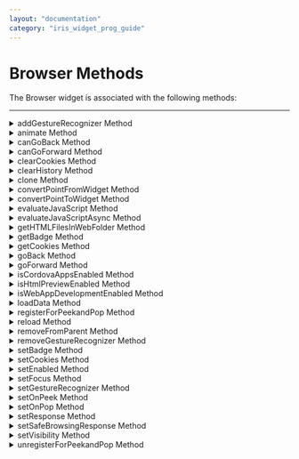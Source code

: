 ```yaml
---
layout: "documentation"
category: "iris_widget_prog_guide"
---
```

                                


Browser Methods
===============

The Browser widget is associated with the following methods:

* * *


<details close markdown="block"><summary>addGestureRecognizer Method</summary>

* * *

This API allows you to set a gesture recognizer for a specified gesture for a specified widget.

### Syntax
{% highlight VoltMx %}
addGestureRecognizer(gestureType, gestureConfigParams, onGestureClosure)
{% endhighlight %}

### Parameters

_gestureType_

\[Number\] - Mandatory

Indicates the type of gesture to be detected on the widget.

See Remarks for possible values.

_gestureConfigParams_

\[object\] - Mandatory

The parameter specifies a table that has the required configuration parameters to setup a gesture recognizer.

The configuration parameters vary based on the type of the gesture.

See Remarks for possible values.

_onGestureClosure_

\[function\] - Mandatory

Specifies the function that needs to be executed when a gesture is recognized.

This function will be raised asynchronously

See Remarks for the syntax of this function.

### Return Values

String - Reference to the gesture is returned.

### Remarks

The values for the _gestureType_parameter are:

\[Number\] - Mandatory

Indicates the type of gesture to be detected on the widget. The following are possible values:

*   1 – constants.GESTURE\_TYPE\_TAP
*   2 - constants.GESTURE\_TYPE\_SWIPE
*   3 – constants.GESTURE\_TYPE\_LONGPRESS
*   4 – constants.GESTURE\_TYPE\_PAN
*   5 – constants.GESTURE\_TYPE\_ROTATION
*   6 - constants.GESTURE\_TYPE\_PINCH
*   7 - constants.GESTURE\_TYPE\_RIGHTTAP

The values for the _gestureConfigParams_parameter are:

\[object\] - Mandatory

The parameter specifies a table that has the required configuration parameters to setup a gesture recognizer. The configuration parameters vary based on the type of the gesture.

This parameter supports the following key-value pairs:

Gesture Type:TAP

*   fingers \[Number\] - specifies the maximum number of fingers that must be respected for a gesture. Possible values are: 1. Default value is 1.
*   taps \[Number\] - specifies the maximum number of taps that must be respected for a gesture. Possible values are: 1 or 2. Default value is 1.

### For example:  

{fingers:1,taps:1}

Gesture Type:SWIPE

*   fingers \[Number\] - specifies the maximum number of fingers that must be respected for a gesture. Possible values are: 1. Default value is 1.

### For example:

{fingers: 1}

Gesture Type:LONGPRESS

*   pressDuration \[Number\] - specifies the minimum time interval (in seconds) after which the gesture is recognized as a LONGPRESS. For example, if pressDuration is 2 seconds, any continued press is recognized as LONGPRESS only if it lasts for at least 2 seconds. Default value is 1. This is not applicable to Windows.

### For example:

{pressDuration=1}.

Gesture Type: PAN

*   fingers \[number\] specifies the minimum number of fingers needed to recognize this gesture. Default value is 1.
*   continuousEvents \[Boolean\] indicates if callback should be called continuously for every change beginning from the time the gesture is recognized to the time it ends.

Gesture Type: ROTATION

*   Rotation gesture involves only two fingers.
*   continuousEvents \[Boolean\] indicates if callback must be called continuously for every change beginning from the time the gesture is recognized to the time it ends.

Gesture Type:PINCH

*   Pinch gesture invloves two fingures.
*   continuousEvents \[Boolean\] indicates if callback should be called continuously every change beginning from the time the gesture is recognized to the time it ends.

The syntax for the _onGestureClosure_callback function are:

\[function\] - Mandatory

Specifies the function that needs to be executed when a gesture is recognized.

### This function will be raised asynchronously and has the following Syntax:

onGestureClosure(widgetRef, gestureInfo, context)

*   widgetRef - specifies the handle to the widget on which the gesture was recognized.
*   gestureInfo - Table with information about the gesture. The contents of this table vary based on the gesture type.
*   context - Table with SegmentedUI row details.

### gestureInfo table has the following key-value pairs:

*   gestureType \[number\] – indicates the gesture type; 1 for TAP, 2 for SWIPE, and 3 for LONGPRESS,4 for PAN, 5 for ROTATION, 6 for PINCH and 7 for RIGHTTAP
*   gesturesetUpParams \[object\] – specifies the set up parameters passed while adding the gesture recognizer
*   gesturePosition \[number\] – indicates the position where the gesture was recognized. Possible values are: 1 for TOPLEFT, 2 for TOPCENTER, 3 for TOPRIGHT, 4 for MIDDLELEFT, 5 for MIDDLECENTER, 6 for MIDDLERIGHT, 7 for BOTTOMLEFT, 8 for BOTTOMCENTER, 9 for BOTTOMRIGHT, 10 for CENTER
*   swipeDirection \[number\] –indicates the direction of swipe. This parameter is applicable only if the gesture type is SWIPE. Possible values are: 1 for LEFT, 2 for RIGHT, 3 for TOP, 4 for BOTTOM. Direction is w.r.t the view and not device orientation.
*   gestureX \[number\] – specifies the X coordinate of the point (in pixels) where the gesture has occurred. The coordinate is relative to the widget coordinate system.
*   gestureY \[number\] – specifies the Y coordinate of the point (in pixels) where the gesture has occurred. The coordinate is relative to the widget coordinate system.
*   widgetWidth \[number\] – specifies the width of the widget (in pixels)
*   widgetHeight \[number\] – specifies the height of the widget (in pixels)
*   gestureState\[number\] – indicates the gesture state as below
*   1 – gesture state begin
*   2 - gesture state changed
*   3 – gesture state ended.
*   \* gestureState is applicable only for continuous gestures like PAN, ROTATION and PINCH.
*   rotation \[number\] rotation of the gesture in degrees since its last change.( Applicable only when gesture type is ROTATION
*   velocityX and velocityY : horizontal and vertical component of velocity expressed in points per second. (Applicable only for PAN gesture type)
*   velocity \[number\]: velocity of pinch in scale per second (Applicable for Pinch gesture)
*   scale \[number\]:scale factor relative to the points of the two touches in screen coordinates
*   touchType\[number\]:(windows only)
*   0 - constants.TOUCHTYPE\_FINGER
*   1 - constants.TOUCHTYPE\_PEN
*   2 - constants.TOUCHTYPE\_MOUSE
*   translationX and translationY \[number\] : cumulative distance as number. (Applicable only for PAN gesture type)

### context table has the following key-value pairs:

*   rowIndex \[number\] : row index of the segui where gesture was recognised. (Applicable to gestures added to segUI rows)
*   sectionIndex \[number\] : section index of the segui where gesture was recognised. (Applicable to gestures added to segUI rows)

It is not recommend to define gestures for widgets that have a default behavior associated with it.

If you click (tap) a button (any clickable widget), the default behavior is to trigger an onClick event. If you define a Tap gesture on such widgets, the gesture closure is executed in addition to the onClick event.

If you swipe a larger form, the default behavior is to scroll up and down depending on the direction in which you swipe. If you define a SWIPE gesture on such forms, the gesture closure gets executed in addition to scrolling the form.

If you swipe a Segmented UI with huge number of rows, the default behavior is to scroll the Segmented UI. If you define a SWIPE gesture on such segments, the gesture closure gets executed in addition to scrolling the form.

### Gestures can be added only for the following widgets:

*   Flex Container
    
*   Flex Scroll Container.
    

In the android platform, the top and bottom gestures work only when the scrolling is disabled for Form and parent scrolling containers. By default, the scrolling is enabled for the Form and scrolling containers.

*   RIGHTTAP applicable only to Windows 10
*   ROTATION is not supported on android.

### Example

{% highlight VoltMx %}
//Sample code to add Gestures to the frmGestures FlexForm.
//Code to add DOUBLE TAP gesture to the frmGestures, FlexForm.
var doubletp = {
 fingers: 1,
 taps: 2
};
frmGestures.addGestureRecognizer(1, doubletp, onGestureFunction);
//Code to add SINGLE TAP gesture to the frmGestures FlexForm.
var singleTp = {
 fingers: 1,
 taps: 1
};
frmGestures.addGestureRecognizer(1, singleTp, onGestureFunction);
//Code to add SWIPE gesture to the frmGestures FlexForm.
var swipeForm = {
 fingers: 1,
 swipedistance: 50,
 swipevelocity: 75
};
frmGestures.addGestureRecognizer(2, swipeForm, onGestureFunction);
//Code to add LONGPRESS gesture to the frmGestures FlexForm.
var longPressForm = {
 pressDuration: 2
};
frmGestures.addGestureRecognizer(3, longPressForm, onGestureFunction);

function onGestureFunction(commonWidget, gestureInfo) {
 voltmx.print("The Gesture type is:" + gestureInfo.gestureType);

}
{% endhighlight %}

### Platform Availability

*   iOS, Windows

* * *

</details>
<details close markdown="block"><summary>animate Method</summary>

* * *

Applies an animation to the widget.

### Syntax
{% highlight VoltMx %}
animate (animationObj, animateConfig, animationCallbacks)
{% endhighlight %}

### Parameters

_animationObj_

An `animation` object created using [voltmx.ui.createAnimation]({{ site.baseurl }}/docs/documentation/Iris/iris_api_dev_guide/content/voltmx.ui_functions.html#createAn?TocPath=References|voltmx.ui_Namespace|Functions|_____5) function.

_animationConfig_

As defined in widget level animation section.

_animationCallbacks_

A JavaScript dictionary that contains key-value pairs. The following keys are supported.

| Key | Description |
| --- | --- |
| animationEnd | A JavaScript function that is invoked with the animation ends. For more information, see the **Remarks** section below. |
| animationStart | A JavaScript function that is invoked with the animation starts. For more information, see the **Remarks** section below. |

### Return Values

Returns a platform-specific handle to the animation. This handle currently not used, but is returned for possible future requirements use.

### Remarks

The callback for the `animationStart` key in the JavaScript object passed in this method's _animationCallbacks_ parameter has the following signature.

animationStart(source, animationHandle, elapsedTime);

where `source` is the widget being animated, `animationHandle` is the handle returned by the `applyAnimation` method, and `elapsedTime` is the amount of time the animation has been running in seconds, when this event is fired..

This event occurs at the start of the animation. If there is 'animation-delay' configured then this event will fire only after the delay period. This event gets called asynchronously.

The callback for the `animationEnd` key in the JavaScript object passed in this method's _animationCallbacks_ parameter has the following signature.

animationEnd(source, animationHandle, elapsedTime);

where source is the widget being animated, animationHandle is the handle returned by the applyAnimation method, and elapsedTime is the amount of time the animation has been running in seconds, when this event is fired.

This event occurs at the end of the animation. This event gets called asynchronously.

The `animate` method throws an Invalid Animation Definition Exception if animation definition, does not follow the dictionary structure expected. This method is ignored if it is called on a widget whose immediate parent is not FlexContainer or a FlexScrollContainer.

If the widget is not part of the currently visible view hierarchy, calling this method does nothing. Because this method is asynchronous and immediately returns, it does not wait for the animation to start or complete.

### Example

{% highlight VoltMx %}
//Sample code of animation
function AnimateBoth() {
    var getFuncName = frm1.listbox18.selectedKey;
    if (getFuncName == "BothLT") {
        frm1.textbox26.animate(myAnimDefinition(),
            animConfiguration(), {});
    } else if (getFuncName == "BothTBL") {
        frm1.textbox26.animate(myAnimDefinitionsc1(),
            animConfiguration(), {});
    }
}
{% endhighlight %}

### Platform Availability

*   iOS, Android, Windows, and SPA

* * *

</details>
<details close markdown="block"><summary>canGoBack Method</summary>

* * *

This method specifies whether the browser can navigate back into history.

### Syntax
{% highlight VoltMx %}
canGoBack()
{% endhighlight %}

### Return Values

status

True - if the browser cache is not empty.

False - if the browser cache is empty.

### Remarks

If the browser cache is empty then this method returns _false_ and the [goBack](#goBack) method has no effect.

### Example

{% highlight VoltMx %}
//Sample code to invoke canGoBack method for a Browser widget.
var canGoBck = frmBrowser.myBrowser.canGoBack();
alert("canGoBack?::" + canGoBck);
{% endhighlight %}

### Platform Availability

Available on all platforms except SPA.

* * *

</details>
<details close markdown="block"><summary>canGoForward Method</summary>

* * *

This method specifies whether the browser can navigate forward into history.

### Syntax
{% highlight VoltMx %}
canGoForward()
{% endhighlight %}


### Return Values

status

True - if the browser cache is not empty.

False - if the browser cache is empty.

### Remarks

If the browser cache is empty then this method returns _false_ and [goForward](#goForwar) method has no effect.

### Example

{% highlight VoltMx %}
//Sample code to invoke canGoForward method for a Browser widget.
var canGoFwd = frmBrowser.myBrowser.canGoForward();
alert("canGoForward?::" + canGoFwd);
{% endhighlight %}

### Platform Availability

Available on all platforms except SPA.

* * *

</details>
<details close markdown="block"><summary>clearCookies Method</summary>

* * *

In the iOS platform, when the Browser widget uses WKWebView engine to load data, a separate cookie storage area (called WKHTTPCookieStore) is created. This storage area is not connected to the parent app.  
To sync the cookies in the WKHTTPCookieStore with the parent app, you must use the [getCookies](#getCookies), [setCookies](#setCookies) and _clearCookies_ methods of the Browser widget.

The _clearCookies_ method is an asynchronous method that helps you to delete the cookies from the cookie storage area of the parent app.

### Syntax
{% highlight VoltMx %}
clearCookies(deleteCookieCallback,cookiesToDelete)
{% endhighlight %}

### Input Parameters

`cookiesToDelete`: This parameter is used to input the name of the cookies that is to be deleted from the cookie storage of the parent app. This means that you must provide the key, Name to identify the cookies to be deleted from the storage.

`deleteCookieCallback`: This parameter registers the function that is invoked when the cookie is deleted from the cookie storage of the parent app. This callback is invoked for each cookie that is deleted. This function has the following two arguments.

*   `wdg`: This argument has the handle of with the Browser widget instance that invokes the _clearCookies_ method.
*   `cookieObject`: This argument has the cookie object that is deleted using the _clearCookies_ method.

Here is an example of the cookie object.  

{% highlight VoltMx %}
{
        "Name": "appName",
        "Value": "App01",
        "Domain": "app.example.com"
}
{% endhighlight %}

### Example

{% highlight VoltMx %}
//Sample code to invoke the clearCookies method for a Browser widget.

var listOfCookies = [{
 "Name": "appName"
}, {
 "Name": "ap"
}];
frmBrowser.myBrowser.clearCookies(clearCookiesCallback, listOfCookies);
function clearCookiesCallback(wdg, cookieObject) {
 voltmx.print(wdg, cookieObject);
}
{% endhighlight %}

### Platform Availability

*   iOS 11 and onwards

* * *

</details>
<details close markdown="block"><summary>clearHistory Method</summary>

* * *

This method clears the page history of the specified Browser.

### Syntax

clearHistory()

### Example

{% highlight VoltMx %}
//Sample code to invoke clearHistory method for a Browser widget.
frmBrowser.myBrowser.clearHistory ();

{% endhighlight %}

### Platform Availability

Available on all platforms except SPA and iPhone

* * *

</details>
<details close markdown="block"><summary>clone Method</summary>

* * *

When this method is used on a container widget, then all the widgets inside the container are cloned. This method takes an optional parameter. If the widgetid is not passed then the cloned copy will have the same ID as original widget.

If the widget ID is passed as a parameter then it will be prefixed to the existing ID and will assign it to cloned copy of the container. For all other widgets of the container and its child widgets.

For example, if the widget ID is "fc1" and the widget ID passed to clone API is "ref1", then the cloned widget ID will be "ref1fc1". For a child widget placed in a container with widget ID as "wid1", the cloned copy will have the widget ID as "ref1wid1".

Exceptions are not displayed if widget ID parameter is not unique. Instead when the cloned copy is added to the same form as of original container then it may lead to unexpected behaviors. So it is your responsibility to provide unique widget ID.

### Syntax
{% highlight VoltMx %}
clone()
{% endhighlight %}

### Parameters

widgetId \[String\]

Optional. Reference of the name of the widget.

### Return Values

Cloned copy of the widget.

### Exceptions

None

### Remarks

*   This method is not supported on SegmentedUI2 widget.
*   Gestures for the FlexContainer are not cloned. You have to reapply the gestures on the cloned object.
*   In Android platform, cloned Map widget will not work if prefix is not passed as parameter to the API.

*   To apply focusSkin for dynamically created widgets or cloned widgets, assign focusSkin dynamically after adding the widget to the form hierarchy. This is applicable for SPA and Desktop web platforms.
  {% highlight VoltMx %}
  formid.widgetid.focusSkin = "skinname";
  {% endhighlight %}
*   To apply hoverSkin for dynamically created widgets or cloned widgets, assign hoverSkin dynamically after adding the widget to the form hierarchy. This is applicable for the Desktop web platform.
    {% highlight VoltMx %}
    formid.widgetid.hoverSkin = "skinname";
    {% endhighlight %}

### Example

{% highlight VoltMx %}
//This is a generic method that is applicable for various widgets.
//Here, we have shown how to use the clone Method for a FlexContainer widget.
//You need to make a corresponding call of the clone method for other applicable widgets.  
var flex2 = frmFlex.flexContainer1.clone();
//Here, flexContainer1 is a FlexContainer widget that is already present in frmFlex FlexForm.
frmFlex.add(flex2);
//For instance, the corresponding clone method call on the Label widget is as follows:
var myLabel=frmFlex.lbl1.clone();  

{% endhighlight %}

### Platform Availability

*   iOS, Android, Windows, and SPA

* * *

</details>
<details close markdown="block"><summary>convertPointFromWidget Method</summary>

* * *

This method allows you to convert the coordinate system from a widget to a point (receiver's coordinate system).

### Syntax
{% highlight VoltMx %}
convertPointFromWidget(point, fromWidget)
{% endhighlight %}

### Parameters

_point_

\[JSObject\]- Mandatory

You can specify an object with keys as x and y. You can specify the values in all (dp, px and %) units of measurement.

_fromWidget_

\[widgetref\]- Mandatory

This parameter is the handle to the widget instance. Based on this parameter, the coordinate system is converted from the widget to a point (receiver's coordinate system).

### Example

{% highlight VoltMx %}
Form1.widget1.convertPointFromWidget({
    x: "10dp",
    y: "20dp"
}, widget2);
{% endhighlight %}

Platform Availability

*   iOS, Android, Windows, and SPA

* * *

</details>
<details close markdown="block"><summary>convertPointToWidget Method</summary>

* * *

Using the convertPointToWidget method, you can modify the co-ordinate system. You can convert the receiver's co-ordinate system from a **point** to a **Widget**.

### Syntax
{% highlight VoltMx %}
convertPointToWidget(point, toWidget)
{% endhighlight %}

### Parameters

_point_

\[JSObject\]- Mandatory. You can specify an object with keys as x and y. You can specify the values in all (dp, px and %) units of measurement.

_toWidget_

\[widgetref\] - Mandatory. This parameter is the handle to the widget instance. Based on this parameter, the coordinate system is converted from a point to a widget.

### Example

{% highlight VoltMx %}
Form1.widget2.convertPointToWidget({
    x: "20dp",
    y: "30dp"
}, widget1);
{% endhighlight %}

### Platform Availability

*   iOS, Android, Windows, and SPA

* * *

</details>
<details close markdown="block"><summary>evaluateJavaScript Method</summary>

* * *

This method accepts a JavaScript snippet in the form of a string.

### Syntax
{% highlight VoltMx %}
evaluateJavaScript(snippet)
{% endhighlight %}

### Parameters

snippet

The contents of the JavaScript code.

### Return Values

Returns the output or generates VoltMXError.

### Following are platform-specific return values in various scenarios:

  
| Scenario | Android | iOS | Windows | SPA |
| --- | --- | --- | --- | --- |
| If there is any error in evaluating the JavaScript | Null | Null | VoltMXError | VoltMXError |
| If return is used (outside any defined function) | Null | Null | VoltMXError | VoltMXError |
| If return type is string | Works fine | Works fine | Works fine | Null |
| If return type is non-string | Works fine | Works fine | Null | Null |

### Remarks

This method evaluates the snippet and returns the result as a string.

This method returns null in case the result of the evaluation string is empty. When multiple functions are called in the JavaScript snippet, the returns of this method are based on the native platform behavior.

### Following are the platform limitations:

SPA

*   The return is always null.
*   When there is an error in the JavaScript evaluation, the exception type VoltMXError displays.
    
    *   VoltMXError code = 106
    
    *   error message = Unknown Error
*   Cross-domain execution is not possible and displays an exception as VoltMXError.
    
    *   VoltMXError = 104
    
    *   error message = not supported error
*   Cross-site scripting is not possible.

Windows

*   If the evaluation returns a non-string type, this method returns null.
*   The evaluateJavaScript method is invoked on the webView instance only after the widget is loaded with the given URL or the HTML string. You can use the events onSuccess or onFailure on the webView to check if the URL is loaded.
*   If return is used (outside and defined function) in the JavaScript snippet to be evaluated, then evaluateJavaScript throws VoltMXError.
    *   VoltMXError code = 106
    *   error message = Unknown Error
*   On Windows Tablet platform, alerts in the JavaScript snippet and functions will display. For example:
    {% highlight VoltMx %}
    //Example1 throws error and returns null.
    webWidget1.evaluateJavaScript ("return document.title");
    
    //Example2 returns the document.title of the web page loaded.
    webWidget1.evaluateJavaScript ("document.title");
    
    //Example3 If the script loaded in the webWidget1 is a var a = "100"; then calling-
    webWidget1.evaluateJavaScript ("a"); //It returns "100"
    webWidget1.evaluateJavaScript ("return a"); //throws error and returns null.
    {% endhighlight %}

iOS

*   The evaluateJavaScript method must be invoked on the webView instance only after the widget is loaded with the given URL or the HTML string. You can use the events onSuccess or onFailure on the webView to check if the URL is loaded.
*   This method returns null if there are any JavaScript evaluation errors. It throws exceptions in the following cases:
    
    *   If the JavaScript string specified is more than 10MB.
    
    *   If the JavaScript is taking more than 10 seconds to execute.
*   If return is used (outside and defined function) in the JavaScript snippet to be evaluated, then this method it returns null and does not throw any error.
    {% highlight VoltMx %}
    /Example1 returns null.
    webWidget1.evaluateJavaScript("return document.title");
    
    //Example2 returns the document.title of the web page loaded.
    webWidget1.evaluateJavaScript("document.title");
    
    //Example3 If the script loaded in the webWidget1 is a var a = "100"; then calling:
    webWidget1.evaluateJavaScript("a"); //It returns "100"
    webWidget1.evaluateJavaScript("return a"); //returns null.
    {% endhighlight %}

Android

*   The `evaluateJavaScript` API implementation internally relies on native Android WebView's method, `addJavascriptInterface`, on devices with API level less than 19 (that is, Android version earlier than 4.4). As there is security risk using the `addjavascriptInterface` API, by default, the `evaluateJavaScript` method is disabled under following conditions, where the usage of this API is vulnerable.
    
    *   If application is running on devices with API level less than 17 (that is, Android version earlier than 4.2)
    *   When application is compiled with target SDK less than 17 and when running on devices with API level less than 19.
    
    For more information on security risk associated in using the `addJavascriptInterface` method, refer [http://developer.Android.com/reference/Android/webkit/WebView.html#addJavascriptinterface(java.land.Object,java.land.String)](http://developer.android.com/reference/android/webkit/WebView.html#addJavascriptinterface(java.land.Object,java.land.String))
    
    InOrder to explicitly enable the `evaluateJavaScript` method in all cases, set the `enableJsInterface` writable JS property on the Browser Widget to _true_.
    
    > **_Note:_** It is Volt MX Iris application developer's responsibility to judiciously use the evaluateJavaScript API along with enableJsInterface flag.
    

*   The evaluateJavaScript API implementation internally relies on native Android WebView's method, addJavascriptInterface on devices with API level less than 19 (that is, Android version earlier than 4.4). As there is security risk using the addjavascriptInterface API, by default, evaluateJavaScript method is disabled under following conditions, where the usage this API is vulnerable.
    
    *   If application is running on devices with API level less than 17 (that is , Android version earlier than 4.2)
    *   When application is compiled with target SDK less than 17 and when running on devices with API level less than 19.
    
    For more information on security risk associated in using the addJavascriptInterface method, refer [http://developer.Android.com/reference/Android/webkit/WebView.html#addJavascriptinterface(java.land.Object,java.land.String)](http://developer.android.com/reference/android/webkit/WebView.html#addJavascriptinterface(java.land.Object,java.land.String))
    
    InOrder to explicitly enable the evaluateJavaScript method in all cases, set the enableJsInterface writable JS property on the Browser Widget to true.
    
    It is Volt MX Iris application developer's responsibility to judiciously use the evaluateJavaScript API along with enableJsInterface flag.
    

*   There is a security risk for using this method in versions earlier than 4.2 devices for all targets, and 4.2 and 4.3 devices with target less than 17. This method is disabled in those versions. For more information, refer to [http://developer.Android.com/reference/Android/webkit/WebView.html#addJavascriptinterface(java.land.Object,java.land.String)](http://developer.android.com/reference/android/webkit/WebView.html#addJavascriptinterface(java.land.Object,java.land.String)).  
    To enable this method,  set the "enableJsInterface" property for the browser widget.   
    If you are creating the widget through IDE, you should set this property in preShow of the Form.
    {% highlight VoltMx %}
    //Example1
    webWidget1.enableJsInterface = true;
    {% endhighlight %}
    
    If you are creating the widget dynamically, you should set this property immediately after the constructor.
    
    {% highlight VoltMx %}
    //Example2
    var webWidget1 = new voltmx.ui.Browser();
    webWidget1.enableJsInterface = true;
    {% endhighlight %}
*   Due to technical limitations in the devices with OS versions earlier than 4.4 , this method waits for 3,500 milliseconds for the result and returns null if the execution exceeds that time.
*   This method must be invoked on the webView instance only after it is loaded with the given URL or the HTML string. Use the events onSuccess or onFailure on the webView to check if the URL is loaded.
*   This method returns null if there are any JavaScript evaluation errors and run-time exceptions. To handle run-time exceptions you must keep the script in try catch block and return the error string from catch so that this method returns the error string. For example:
    {% highlight VoltMx %}
    var result = webWidget1.evaluateJavaScript("function() {try {//Write your JS code here} catch (err) {return 'ERROR';}}");
    if (result == "ERROR") {
     voltmx.print("Unknown Error");
    } else {
     voltmx.print("Result:" + result);
    }
    {% endhighlight %}

*   If  return is used (outside and defined function) in the JavaScript snippet to be evaluated, then this method returns null and does not throw any error.
    {% highlight VoltMx %}
    //Example1 returns null.
    webWidget1.evaluateJavaScript("return document.title");
    
    //Example2 returns the document.title of the web page loaded.
    webWidget1.evaluateJavaScript("document.title");
    
    //Example3 If the script loaded in the webWidget1 is a var a = "100"; then calling-
    webWidget1.evaluateJavaScript("a"); //It returns "100"
    webWidget1.evaluateJavaScript("return a"); //returns null.
    {% endhighlight %}
    {% highlight VoltMx %}
    //Example1 returns null.
    webWidget1.evaluateJavaScript("return document.title");
    
    //Example2 returns the document.title of the web page loaded.
    webWidget1.evaluateJavaScript("document.title");
    
    //Example3 If the script loaded in the webWidget1 is a var a = "100"; then calling-
    webWidget1.evaluateJavaScript("a"); //It returns "100"
    webWidget1.evaluateJavaScript("return a"); //returns null.
    {% endhighlight %}

### Example

{% highlight VoltMx %}
//Example1 
var result = webWidget1.evaluateJavaScript("JSON.stringify(eval(2+3))");
voltmx.print("Result:" + result);

//Example2 
var functionString = "function f(){var a = 5;	a += 10;}";
var result = webWidget1.evaluateJavaScript(functionString);

voltmx.print("Result: " + result);

//Example3
var functionString = "function f(){var a = 5;	a += 10;}";
try {
    var result = webWidget1.evaluateJavaScript(functionString);
    voltmx.print(" Result: " + result + " ; ");
} catch (e) {
    voltmx.print("Error code: " + e.errorCode + "Message: " + e.message);
}

//output of example 3 Error code:106 Message: Unknown Error<<

{% endhighlight %}

### Platform Availability

Available on iOS, Android, Windows, SPA platforms.

* * *

</details>
<details close markdown="block"><summary>evaluateJavaScriptAsync Method</summary>

* * *

This method accepts a JavaScript snippet and a callback function as inputs.

### Syntax
{% highlight VoltMx %}
evaluateJavaScriptAsync(snippet,callback)
{% endhighlight %}

### Parameters

snippet

The contents of the JavaScript code.

### callback

function (result, voltmxError ){

};

### The contents of the voltmxError are:

> *   errorCode
> *   name
> *   message

### Return Values

Returns the output or generates VoltMXError.

### Remarks

This method evaluates the snippet and invokes the callback with the result.

On Android platform, this method accepts a JavaScript snippet in the form of string, and a callback function as inputs and evaluates the snippet and calls the callback with the result and error as null.

### Following are the platform limitations:

Windows

*   When there is any error in the evaluating the JavaScript, then the exception type, VoltMXError is displayed.
    
    *   VoltMXError code = 106
    
    *   error message = Unknown Error
*   If the evaluation returns a non-string type, this method returns null.
*   On Windows Tablet platform, alerts in the JavaScript snippet and functions are not displayed. For example:
    {% highlight VoltMx %}
    //Example1 throws error and returns null and populate the error object with the appropriate
    
    //Error (106, "Unknown Error").
    webWidget1.evaluateJavaScriptAsync("return document.title");
    
    //Example2 returns the document.title of the web page loaded.
    webWidget1.evaluateJavaScriptAsync("document.title");
    
    //Example3 If the script loaded in the webWidget1 is a var a = "100"; then calling-
    webWidget1.evaluateJavaScriptAsync("a"); //It returns "100"
    webWidget1.evaluateJavaScriptAsync("return a"); //throws error and returns null.
    {% endhighlight %}
*   This method must be invoked on the webView instance only after the widget is loaded with the given URL or the HTML string. You can use the events onSuccess or onFailure on the webView to check if the URL is loaded.

iOS

*   This method returns null if there are any JavaScript evaluation errors. This method throws exceptions in the following cases:
    
    *   If the JavaScript string specified is more than 10MB.
    
    *   If the JavaScript is taking more than 10 seconds to execute.
*   Invoking alert ( ) from evaluateJavaScriptAsync method will hang the application. This is a technical limitation in iOS.
*   If return is used (outside and defined function) in the JavaScript snippet to be evaluated, this method returns null and does not throw any error.

Android

*   There is a security risk for using this method in versions earlier than 4.2 devices for all targets, and 4.2 and 4.3 devices with target less than 17. This method is disabled in those versions. For more information, refer to [http://developer.Android.com/reference/Android/webkit/WebView.html#addJavascriptinterface(java.land.Object,java.land.String)](http://developer.android.com/reference/android/webkit/WebView.html#addJavascriptinterface(java.land.Object,java.land.String)).  
    To enable this method, set the "enableJsInterface" property for the browser widget.   
    If you are creating the widget through IDE, you should set this property in preShow of the Form.
*   Due to technical limitations in devices with OS earlier than 4.4, this method waits for 3,500 milliseconds for the result and returns null if the execution exceeds that time.
*   This method returns null if there are any JavaScript evaluation errors and run-time exceptions. To handle run-time exceptions, you must keep the script in a try catch block and return the error string from catch so that this method returns the error string.

### Example

{% highlight VoltMx %}
//Example1
webWidget1.evaluateJavaScriptAsync("eval(2+3)",
    function(result, error) {
        voltmx.print("Result:" + result);
    });
{% endhighlight %}

### Platform Availability

Available on iOS, Android, and Windows platforms

* * *

</details>
<details close markdown="block"><summary>getHTMLFilesInWebFolder Method</summary> 

* * *

Retrieves a list of the HTML files of the specified type.

### Syntax

getHTMLFilesInWebFolder(RESTYPE)

### Parameters

_RESTYPE_

The resource type of the files to be returned.

### Return Values

Returns a list of files that match the resource type specified in the _RESTYPE_ parameter.

* * *

</details>
<details close markdown="block"><summary>getBadge Method</summary>

* * *

This API enables you to read the badge value (if any) attached to the specified widget. If the specified widget does not have a badge attached to it, it returns an empty string.

### Syntax
{% highlight VoltMx %}
getBadge()
{% endhighlight %}

### Optional Parameter

uniqueIdentifier

Unique identifier of a widget which is a handle to the widget.

### Return Values

Returns a string containing the badge value applied to the specified widget. If the specified widget has no badge value attached to it, it returns an empty string.

### Remarks

When a badge is removed, the widgets are re-formatted to accommodate the cleared badge values.

On the iOS platform, this method is applicable on Label, Button, Image, TextBox, and TextArea widgets only.

### Example

{% highlight VoltMx %}
//This is a generic method that is applicable for various widgets.
//Here, we have shown how to use the getBadge Method for button widget.
//You need to make a corresponding call of the getBadge method for other applicable widgets.
function getBadge() {
    //To get a badge value on a Button with ID btn1 placed on a form frm1, use the following snippet:
    var badgeVal = frm1.btn1.getBadge();
    alert("badge value is::" + badgeVal);

    //For instance, the corresponding getBadge method call on the Label widget is as follows:
    frm1.lbl1.getBadge();
}
{% endhighlight %}

### Platform Availability

*   iOS

* * *

</details>
<details close markdown="block"><summary>getCookies Method</summary>

* * *

In the iOS platform, when the Browser widget uses WKWebView engine to load data, a separate cookie storage area (called WKHTTPCookieStore) is created. This storage area is not connected to the parent app.  
To sync the cookies in the WKHTTPCookieStore with the parent app, you must use the getCookies, [setCookies](#setCookies) and [clearCookies](#clearCookies) methods of the Browser widget.

The _getCookies_ method is an asynchronous method that helps you to retrieve the cookies from the WKHTTPCookieStore to the parent app. The cookies will be available as an argument in the callback.

### Syntax
{% highlight VoltMx %}
getCookies(callback)
{% endhighlight %}

### Input Parameters

`callback`: This parameter registers the function that is invoked when the cookie is being retrieved from the WKHTTPCookieStore. This function has the following two arguments.

*   `wdg`: This argument has the handle of with the Browser widget instance that invokes the _getCookies_ method.
*   `cookiesData`: This argument has the list of all the cookies that is present in the WKHTTPCookieStore. Each cookie will be in the form of a dictionary with the values: Version, Name, Value, ExpiresDate, Domain and Path.  
    Here is an example of a cookie.  
    {% highlight VoltMx %}
    {
     "Version": 1,
     "Name": "user_id2",
     "Value": "ZD0265",
     "ExpiresDate": '(null)'//in milliseconds
     "Domain": "kite.zerodha.com",
     "Path": "/"
    }
    {% endhighlight %}

### Example

{% highlight VoltMx %}
//Sample code to invoke the getCookies method for a Browser widget.
frmBrowser.myBrowser.getCookies(getCookiesInfo);

function getCookiesInfo(wdg, cookiesdata)
{
    voltmx.print(cookiesdata);
}
{% endhighlight %}

### Platform Availability

*   iOS 11 onwards.

* * *

</details>
<details close markdown="block"><summary>goBack Method</summary>

* * *

This method provides you with the ability to navigate one step back in the browser history.

### Syntax
{% highlight VoltMx %}
goBack()
{% endhighlight %}

### Remarks

If the history stack is empty then this method has no effect.

This method can be used only when [canGoBack](#canGoBac) returns _true_.

**Limitations for SPA**

*   If a user navigates from one form (for example, form A) to another form (for example, form B) that contains a Browser widget, and uses the `goBack` API on the Browser widget, the user will be navigated to the previous form (form A). This behavior is observed only when the Browser widget has no navigation history yet.
    
*   If two Browser widgets are present on a form, and the `goBack` API is used on a Browser widget (for example, Browser B), the user will be navigated to the previous web page in the other Browser widget (for example, Browser A). This behavior is observed only when the other Browser widget (Browser B) has no navigation history yet.
    

### Example

{% highlight VoltMx %}
//Sample code to invoke goBack method for a Browser widget.
frmBrowser.myBrowser.goBack();

{% endhighlight %}

### Platform Availability

*   iOS
*   Android
*   Windows
*   SPA
*   Desktop Web

* * *

</details>
<details close markdown="block"><summary>goForward Method</summary>

* * *

This method provides you with the ability to navigate one step forward in the browser history.

### Syntax
{% highlight VoltMx %}
goForward()
{% endhighlight %}

### Remarks

If there are no visited links in the history stack, then this method has no effect.

This method can be used only when [canGoForward](#canGoFor) returns _true_.

**Limitations for SPA**

*   If a user navigates in a circle from form A to form B and then back to form A, when the `goForward` API is used on the Browser widget in form A, the user will be navigated to Form B. This behavior is observed only when the Browser widget has no navigation history yet.
    
*   If two Browser widgets are present on a form, and the `goForward` API is used on a Browser widget (for example, Browser B), the user will be navigated to the next web page in the other Browser widget (for example, Browser A). This behavior is observed only when the other Browser widget (Browser B) has no navigation history yet.
    

### Example

{% highlight VoltMx %}
//Sample code to invoke goForward method for a Browser widget.
frmBrowser.myBrowser.goForward();

{% endhighlight %}

### Platform Availability

*   iOS
*   Android
*   Windows
*   SPA
*   Desktop Web

* * *

</details>
<details close markdown="block"><summary>isCordovaAppsEnabled Method</summary> 

* * *

Retrieves a Boolean value that indicates whether Apache Cordova apps are enabled.

### Syntax
{% highlight VoltMx %}
isCordovaAppsEnabled()
{% endhighlight %}

### Parameters

None.

### Return Values

Returns `true` if Cordova apps are enabled, or `false` if not.  

**Example**

{% highlight VoltMx %}
//Sample code to invoke isCordovaAppsEnabled method for a Browser widget.
var status= frmBrowser.myBrowser.isCordovaAppsEnabled();
alert("Is Cordova Apps Enabled in the Browser widget?::" + status);
{% endhighlight %}

* * *

</details>
<details close markdown="block"><summary>isHtmlPreviewEnabled Method</summary> 

* * *

Retrieves a Boolean value that indicates whether your app can open an HTML preview.

### Syntax
{% highlight VoltMx %}
isHtmlPreviewEnabled()
{% endhighlight %}

### Parameters

None.

### Return Values

Returns `true` if the app can open an HTML preview and HTML code with a single click, or `false` if not.

### Remarks

If this method returns `true`, the app can open both an HTML preview and the corresponding HTML code with a single click. If it returns `false`, a single click only opens the HTML code.  

**Example**

{% highlight VoltMx %}
//Sample code to invoke isHtmlPreviewEnabled method for a Browser widget.
var status= frmBrowser.myBrowser.isHtmlPreviewEnabled();
alert("Is HTML Preview Enabled in the Browser widget?::" + status);
{% endhighlight %}

* * *

</details>
<details close markdown="block"><summary>isWebAppDevelopmentEnabled Method</summary> 

* * *

Retrieves a Boolean value indicating whether web app development is enabled in the app.

### Syntax
{% highlight VoltMx %}
isWebAppDevelopmentEnabled()
{% endhighlight %}

### Parameters

None.

### Return Values

Returns `true` if web app development is enabled, or `false` if not.

### Remarks

Your app can use this value to enable or disable features depending on whether or not web app development is enabled.

### Example

{% highlight VoltMx %}
//Sample code to invoke isWebAppDevelopmentEnabled method for a Browser widget.
var status= frmBrowser.myBrowser.isWebAppDevelopmentEnabled();
alert("Is Web App Development Enabled in the Browser widget?::" + status);
{% endhighlight %}

* * *

</details>
<details close markdown="block"><summary>loadData Method</summary>

* * *

This method enables you to load the data into the Browser with the provided configuration.

### Syntax
{% highlight VoltMx %}
loadData(data,dataConfig)
{% endhighlight %}

### Parameters

data

The contents of the resource file or image that has to be loaded into the Browser. The contents should be raw bytes returned by the camera or voltmx.io.File API.

> > **_Note:_** On Android platform, only string is accepted. The string should be a base64 encoded image.

dataConfig

A configuration dictionary for the specified data. Following are the options:

> > *   mimeType: Optional. Specifies the mime type of the data. the default mime type is assumed as "text.html". For example, application/pdf, application/vnd.ms-powerpoint
> > *   encoding: Optional. Specifies the encoding to be used. The default encoding is UTF-8. For example, UTF-8 or UTF-16.
> > *   baseURL: Optional. The base URL for the content. The value is string specifying the file path.

On Android, you can use baseURL to access the application local web files (js/css). You can use baseURL to refer files stored in <project> -> web -> localfiles -> <user folder structure>  
As shown in the following example, JavaScript files (.js files) are stored in <project> -> web -> localfiles -> js folder. With respect to the example in src attribute of <script> tag, you must provide the relative path (for example, js/ExampleJS1.js) and the base URL in the baseURL key of dataConfig object as "file:///android\_asset/web/localfiles/".

{% highlight VoltMx %}
var.htmlString = ".html><head><title>Hello World Example</title>"
<script type= "text/javascript\" src=\"js/ExampleJS1.js\"></script>"
<script type="text/javascript \" src=\"js/index.js\"></script>"
<body><h1>Hello World !! </h1></body><.html>";

/*An HTML String should always be written as a continuous line. Reformat the above code
to be in a single line.*/

var dataConfig ={"mimeType":"text.html","baseURL":"file:///android_asset/web/localfiles/"};
frmHome.brwWidget.loadData.htmlString,dataConfig);
{% endhighlight %}

### Exceptions

  
|   ERROR CODE | Description |
| --- | --- |
| 100 | Invalid type of parameters |
| 101 | Invalid number of arguments |

### Remarks

Following are the guidelines and limitations of this method:

1.  This method should be called on the Browser widget from the post show of the form.
2.  In Android platform, data parameter of the loadData method accepts only a string parameter. All other parameter types are ignored. Following are the allowed formats for data parameter:
    *   HTML content string
    *   base64 image string
3.  On iPhone OS version 2.2.1 supports the following documents types:
    *   Excel (.xls)
    *   PDF (.pdf)
    *   PowerPoint (.ppt)
    *   Word (.doc)

> **_Note:_** The document formats Excel, PowerPoint, and Word must be saved using Microsoft Office 97 or later versions.

### Example

{% highlight VoltMx %}
//Sample code to invoke loadData method in a Browser widget.
var pdfFile = voltmx.io.File(path/to/pdf/file);

var data = pdfFile.read();

var config = {
  	"mimeType":"application/pdf", 
       "encoding":"UTF-8"};

browserWidget.loadData(data,config);
{% endhighlight %}

### Platform Availability

Available on all platforms except SPA and Desktop Web

* * *

</details>
<details close markdown="block"><summary>registerForPeekandPop Method</summary>

* * *

This method registers a widget to enable 3D Touch peek and pop gestures.

### Syntax
{% highlight VoltMx %}
registerForPeekandPop(onPeekCallback, onPopCallback)
{% endhighlight %}

### Parameters

onPeekCallback

A callback function that is invoked when the user slightly presses (soft press) the widget.

Callback Syntax

onPeekCallback(widget)

Callback Input Parameters

_widget_

A widget reference that is registered for peek and pop.

Callback Return Values

  A PreviewInfoTable. See the Remarks section for a description of this table.

### Callback Example

{% highlight VoltMx %}
function onPeekCallback(widget) {
    var previewInfoTable = {
        "peekForm": frmSecond,
        "focusRect": [0, 0, 200, 200],
        "contentSize": [320, 480]
    };
    return previewInfoTable;
}
{% endhighlight %}

onPopCallback (Optional)

A callback function that is invoked when the user further presses (hard press) the preview that is displayed for the widget.

Callback Syntax

onPopCallback(widget,peekForm)

Callback Input Parameters

_widget_

A widget reference that is registered for peek and pop.

_peekForm_

A form reference that is displayed as preview/peek.

Callback Return Values

  A form reference.

Callback Remarks

Use this callback to set the content for pop. The form handle returned by this callback is used for pop content. In general, the form that is used for preview is used for pop content also. If the pop callback is not implemented, peek disappears and the app returns to its previous state.

### Callback Example

{% highlight VoltMx %}
function onPopCallback(widget, peekForm) {
    // preview form used for pop also
    return peekForm;
}
{% endhighlight %}

### Remarks

A PreviewInfoTable has the following format.

**Name:** peekForm

**Description:** The form reference that will be displayed as preview. If an invalid form reference is given, the preview will not be shown.

**Type:** form reference

**Name:** focusRect (Optional)

**Description:** An array representing a rectangle in widgets view coordinates. If provided, this rectangle will be focused while its surrounding area will be blurred, indicating a preview is available for the widget. If not provided, entire view area of the widget will be focused. If either the width or height is zero, the widget's view width/height is used. The values are supported in percentage(with regard to widget bounds), dp, or pixels. The values are strings. If a string value is given without any format specifier, it defaults to dp. If an array of numbers is given, it is assumed they are dp values.

**Type:** Array \[x, y, width, height\]

Example: \[“0dp”, “0dp”, “200dp”, “300dp”\], \[“10%”, “10%”, “75%”, “50%”\], \[“10px”, “10px”, “200px”, “480px”\]

**Name:** contentSize (Optional)

**Description:** An array representing the preferred content size of the preview. This allows the user to adjust the preferred width/height dimensions of the preview. If not provided, the preview is shown with default values. If either the width or height is zero, the default preview width/height is used. It is recommended that one of the width/height values be zero for proper adjustment of the other value. For example, if width = 0, the height is adjustable and vice versa. Providing positive values simultaneously for both width and height will result in distorted appearance of preview. The values are supported in dp, pixels, and percentage(with regard to screen bounds). The actual width/height of the preview may vary slightly due to resizing per aspect ratio. The values are strings. If a string value is given without any format specifier, it defaults to dp. If array of numbers is given, it is assumed they are dp values.

**Type:** Array \[width, height\]

Example: \[“0dp”, “100dp”\], \[“100%”, “0%”\], \[“0px”, “240px”\]

### Example of a PreviewInfoTable:

{% highlight VoltMx %}
var previewInfoTable = {
    "peekForm": frmSecond,
    "focusRect": [0, 0, 200, 200],
    "contentSize": [320, 480]
};
{% endhighlight %}

### Return Values

None.

### Platform Availability

*   iOS 9.0 and later

* * *

</details>
<details close markdown="block"><summary>reload Method</summary>

* * *

This method provides you with the ability to reload the current web page.

### Syntax
{% highlight VoltMx %}
reload()
{% endhighlight %}

### Example

{% highlight VoltMx %}
//Sample code to invoke reload method for a Browser widget.
frmBrowser.myBrowser.reload();

{% endhighlight %}

### Platform Availability

*   iOS
*   Android
*   Windows
*   SPA
*   Desktop Web

* * *

</details>
<details close markdown="block"><summary>removeFromParent Method</summary>

* * *

This method allows you to remove a child widget from a parent widget.

### Syntax
{% highlight VoltMx %}
removeFromParent()
{% endhighlight %}

### Read/Write

Yes - (Read and Write)

### Example

{% highlight VoltMx %}
//This is a generic method that is applicable for various widgets.
//Here, we have shown how to use the removeFromParent Method for a Calendar widget.
//You need to make a corresponding call of the removeFromParent method for other applicable widgets.

Form1.calendar.removeFromParent();

{% endhighlight %}

### Platform Availability

*   iOS, Android , Windows, SPA, and Desktop Web

* * *

</details>
<details close markdown="block"><summary>removeGestureRecognizer Method</summary>

* * *

This method allows you to remove the specified gesture recognizer for the specified widget.

### Syntax
{% highlight VoltMx %}
removeGestureRecognizer(gestureHandle)
{% endhighlight %}

### Parameters

gestureHandle - Mandatory

Specifies the handle to the gesture returned by addGestureRecognizer call.

### Example

{% highlight VoltMx %}
//Sample code to remove Double tap gesture from frmGestures FlexForm.  
frmGestures.removeGestureRecognizer(doubletp);  

{% endhighlight %}

### Platform Availability

*   Available on all platforms except Desktop Web and Android.

* * *

* * *

</details>
<details close markdown="block"><summary>setBadge Method</summary>

* * *

This method enables you to set the badge value to the given widget at the upper, right corner of the widget.

### Syntax
{% highlight VoltMx %}
setBadge(badgeText)
{% endhighlight %}

### Parameters

badgeText \[String\] - Mandatory

Specifies the Text value that appears within the badge. If the length of the badgeText is greater than 1, the badge is a rounded rectangle. For example, if you specify the text of the badge as 88, the number appears in a rounded rectangular badge. If the length of the badge text is 1, the badge is always a circle. The badge can occupy up to 70% of the width of the parent widget. For example, on a button with a width of 100 pixels, a badge with about 100 characters will occupy only 70 pixels of the button width. The badge text is truncated and shows about 30 characters followed by three dots.

skin \[String\] - Optional

The parameter specifies the background color for the badge. The default color is red.

### Return Values

None

### Exceptions

Error

### Remarks

The color for the badge can be defined using a skin. The default color for the badge is red with white lettering.

If you pass an empty string as a parameter, the badge applied to the widget is cleared.

A Badge can be applied only to the FlexContainer Widget. To apply badge to other widgets, place the corresponding widget inside the FlexContainer, then apply Badge to the FlexContainer Widget. Also make sure that the clipBounds property of the FlexContainer are set to false.

If the badge value is a single character (a character or a number), the badge shape is a circle.

![](Resources/Images/widgetbadge.png)

If the badge value contains multiple characters, the badge shape is a rectangle with rounded corners and borders.

The badge can occupy a maximum of 70% width of the parent widget (widget on which badge is applied). For example, on a button with a width of 100 pixels, a badge with about 100 characters will occupy only 70 pixels of the button width. The badge value is truncated and about 30 characters followed by three dots.

When a badge is set, the widgets are re-arranged to accommodate the badge.

For iOS platform, this method is applicable on Box, Label, and Image widgets only.

For Android platform, this method is applicable on Button and Image widgets only.

### Example

{% highlight VoltMx %}
//This is a generic method that is applicable for various widgets.
//Here, we have shown how to use the setBadge Method for button widget.
//You need to make a corresponding call of the setBadge method for other applicable widgets.
function setBadge() {
    /*To set a badge value with skin "badgeSkin" on a button btn1
placed on a form frm1, use the following code: */
    frm1.btn1.setBadge("2", "badgeSkin");
}
//For instance, the corresponding setEnabled method call on the Label widget is as follows:
form.lbl1.setBadge("4", "badgeSkin");
{% endhighlight %}

### Platform Availability

*   iOS

For more information about the badge APIs refer the _API Reference Document_.

* * *

</details>
<details close markdown="block"><summary>setCookies Method</summary>

* * *

In the iOS platform, when the Browser widget uses WKWebView engine to load data, a separate cookie storage area (called WKHTTPCookieStore) is created. This storage area is not connected to the parent app.  
To sync the cookies in the WKHTTPCookieStore with the parent app, you must use the [getCookies](#getCookies), setCookies and [clearCookies](#clearCookies) methods of the Browser widget.

The _setCookies_ method is an asynchronous method that helps you to set the cookies to the WKHTTPCookieStore from the parent app. The cookies will be available as an argument in the callback.

### Syntax
{% highlight VoltMx %}
setCookies(callback, cookiesData)
{% endhighlight %}

### Input Parameters

`cookiesData`: This argument has the list of all the cookies that is present in the WKHTTPCookieStore. Each cookie will be in the form of a dictionary with the values: Version, Name, Value, ExpiresDate, Domain and Path.  
Here is an example of a cookie.  

{% highlight VoltMx %}
{
 "Version": 1,
 "Name": "user_id2",
 "Value": "ZD0265",
 "ExpiresDate": '(null)'//in milliseconds
 "Domain": "kite.zerodha.com",
 "Path": "/"
}
{% endhighlight %}

`callback`: This parameter registers the function that is invoked when the cookie from the WKHTTPCookieStore is set in the cookie storage of the parent app. This function has the following two arguments.

*   `wdg`: This argument has the handle of with the Browser widget instance that invokes the _setCookies_ method.
*   `cookieObject`: This argument has the handle of the object for which the _setCookies_ method is invoked.

### Remarks

*   If the cookie storage of the parent app already has a cookie with the same name, domain and path, the setCookie method will replace the existing cookie with the new one.
*   If the cookie to be stored in the cookie storage is new, ensure that you at least provide values of the following keys: Path, Name, Value and Domain. Also, all the valid key names must start with capital letters.

### Example

{% highlight VoltMx %}
//Sample code to invoke the setCookies method for a Browser widget.

var lisOfCookies = [{
 "Name": "appName",
 "Value": "App01",
 "Domain": "app.example.com",
 "Path": "/"
}];
frmBrowser.myBrowser.setCookies(setCookiesCallback, lisOfCookies);

function setCookiesCallback(wdg, cookieObject) {
 voltmx.print(cookieObject);
}
{% endhighlight %}

### Platform Availability

iOS 11 and onwards

* * *

</details>
<details close markdown="block"><summary>setEnabled Method</summary>

* * *

This method specifies the widget that must be enabled or disabled.

### Syntax

setEnabled(enabled)

Parameters

_enabled_

\[Boolean\] - Mandatory

true -Indicates widget is enabled.

false - Indicates widget is disabled.

### Return Values

None

### Exceptions

Error

### Remarks

Browser widget does not support this method in SPA.

This method is not applicable in Map widget.

### Example

{% highlight VoltMx %}
//This is a generic method that is applicable for various widgets.
//Here, we have shown how to use the setEnabled Method for button widget.
//You need to make a corresponding call of the setEnabled method for other applicable widgets.

form1.myButton.setEnabled(false);
{% endhighlight %}

### Platform Availability

Available on all platforms except SPA.

* * *

</details>
<details close markdown="block"><summary>setFocus Method</summary>

* * *

This method specifies the widget on which there must be focus.

**Default :** true

### Syntax

setFocus(focus)

### Parameters

_focus_ \[Boolean\]- Mandatory

true -Indicates focus is set on a widget.

false - Indicates focus is not set on a widget.

### Return Values

None

### Exceptions

Error

### Remarks

You should not call this method in **preShow** of a form as it is not respected by all platforms. In android platform, this method is not respected in **preShow** of a form. You can give focus to a particular widget only after it is rendered on the screen, hence it should be called in postShow of a form.

This method is not applicable in Form widget.

### Example

{% highlight VoltMx %}
//This is a generic method that is applicable for various widgets.
//Here, we have shown how to use the setFocus Method for button widget.
//You need to make a corresponding call of the setFocus method for other applicable widgets.

form1.myButton.setFocus(true);
{% endhighlight %}

### Platform Availability

Available on all platforms.

* * *

* * *

</details>
<details close markdown="block"><summary>setGestureRecognizer Method</summary>

* * *

This method allows you to set a gesture recognizer for a specified gesture for a specified widget. You can set a Gesture recognizer only for a FlexForm, a FlexContainer, and a FlexScrollContainer. The setGestureRecognizer method is deprecated and should not be used in new software. However, Swipe Distance and Swipe Velocity parameters are not deprecated. So if you want to use the Swipe Distance and Swipe velocity parameters, use the setGestureRecognizer method. To use all other parameters, you must use the addGestureRecognizer method.

### Syntax
{% highlight VoltMx %}
setGestureRecognizer (gestureType,setupParams,gestureHandler)
{% endhighlight %}

### Parameters

_gestureType_

\[Number\] - Mandatory

Specifies the type of gesture that needs to be detected on the widget. The following are possible values:

*   1 for TAP
*   2 for SWIPE
*   3 for LONGPRESS

_setupParams_

\[array of arrays\] - Mandatory

The parameter specifies an object that has the configuration parameters to setup a gesture recognizer. See Remarks for the values for this parameter.

gestureHandler

\[function\] - Mandatory

The parameter specifies the function that needs to be executed when a gesture is recognized. See Remarks for the functions syntax.

onGesturefunction(widgetRef,gestureInfo)

*   _widgetRef_ - This parameter specifies the handle to the widget on which the gesture was recognized.
*   _gestureInfo_ - This parameter specifies an array that provides information about the gesture. The contents of this array vary based on the gesture type.

Volt MX Iris populates the details in the _gestureInfo_ array. This array has the following key-value pairs:

*   _gestureType_ \[number\] - indicates the gesture type; **1** for TAP, **2** for SWIPE, and **3** for LONGPRESS.
*   _gesturesetUpParams_ \[object\] - this array is the set up parameters passed while adding the gesture recognizer.
*   _gesturePosition_ \[number\] - indicates the position where the gesture was recognized. Possible values are: **1** for TOPLEFT, **2** for TOPCENTER, **3** for TOPRIGHT, **4** for MIDDLELEFT, **5** for MIDDLECENTER, **6** for MIDDLERIGHT, **7** for BOTTOMLEFT, **8** for BOTTOMCENTER, **9** for BOTTOMRIGHT, **10** for CENTER. This parameter is applicable only on iPhone.

*   _swipeDirection_ \[number\] -indicates the direction of swipe. This parameter is applicable only if the gesture type is SWIPE. Possible values are: **1** for LEFT, **2** for RIGHT, **3** for TOP, **4** for BOTTOM.
*   _gestureX_ \[number\] - specifies the X coordinate of the point (in pixels) where the gesture has occurred. The coordinate is relative to the widget coordinate system. This parameter is applicable only on iPhone.
*   _gestureY_ \[number\] - specifies the Y coordinate of the point (in pixels) where the gesture has occurred. The coordinate is relative to the widget coordinate system. This parameter is applicable only on iPhone.
*   _widgetWidth_ \[number\] - specifies the width of the widget (in pixels). This parameter is applicable only on iPhone.
*   _widgetHeight_ \[number\] - specifies the height of the widget (in pixels). This parameter is applicable only on iPhone.

### Return Values

String - Reference(uniqueidentifier) to the gesture is returned.

### Exceptions

Error

### Remarks

This method is applicable on Form, Box, and ScrollBox widgets only.

Configuration of setupParams

The configuration parameters vary based on the type of the gesture.

Gesture Type:TAP

*   fingers \[number\] - This parameter specifies the maximum number of fingers that must be respected for a gesture. Possible values are: 1. Default value is 1.
*   taps \[number\] - This parameter specifies the maximum number of taps that must be respected for a gesture. Possible values are: 1 or 2. Default value is 1.

### For example:

{fingers:1,taps:1}

Gesture Type:SWIPE

*   fingers \[number\] - This parameter specifies the maximum number of fingers that must be respected for a gesture. Possible values are: 1. Default value is 1.
*   swipedistance \[number\] - This parameter specifies the distance between the pixel from where the swipe started to the pixel where the swipe stopped (finger is moved up or removed). The default value is 50 pixels. This parameter is applicable only on android. This parameter is applicable only if the gesture type is SWIPE.
*   swipevelocity \[number\] - This parameter specifies the velocity of the swipe measured in pixels per second. The default value is 75. This parameter is applicable only on android. This parameter is applicable only if the gesture type is SWIPE.

### For example:

{fingers:1,swipedistance:50,swipevelocity:75}

Gesture Type:LONGPRESS

*   pressDuration \[number\] - This parameter specifies the minimum time interval (in seconds) after which the gesture is recognized as a LONGPRESS. For example, if the _pressDuration_ is 2 seconds, any continued press is recognized as LONGPRESS only if it lasts for at least 2 seconds. Default value is 1. This parameter is not customizable on android platform. The default value on android platform is 500 ms. Any value you pass to this parameter is ignored and the default value is used.

### For example:

{pressDuration:1}

Function syntax for the _GestureHandler_ parameter

The parameter specifies the function that needs to be executed when a gesture is recognized. This function has the following Syntax:

onGesturefunction(widgetRef,gestureInfo)

*   _widgetRef_ - This parameter specifies the handle to the widget on which the gesture was recognized.
*   _gestureInfo_ - This parameter specifies an array that provides information about the gesture. The contents of this array vary based on the gesture type.

Volt MX Iris populates the details in the _gestureInfo_ array. This array has the following key-value pairs:

*   _gestureType_ \[number\] - indicates the gesture type; **1** for TAP, **2** for SWIPE, and **3** for LONGPRESS.
*   _gesturesetUpParams_ \[object\] - this array is the set up parameters passed while adding the gesture recognizer.
*   _gesturePosition_ \[number\] - indicates the position where the gesture was recognized. Possible values are: **1** for TOPLEFT, **2** for TOPCENTER, **3** for TOPRIGHT, **4** for MIDDLELEFT, **5** for MIDDLECENTER, **6** for MIDDLERIGHT, **7** for BOTTOMLEFT, **8** for BOTTOMCENTER, **9** for BOTTOMRIGHT, **10** for CENTER. This parameter is applicable only on iPhone.

*   _swipeDirection_ \[number\] -indicates the direction of swipe. This parameter is applicable only if the gesture type is SWIPE. Possible values are: **1** for LEFT, **2** for RIGHT, **3** for TOP, **4** for BOTTOM.
*   _gestureX_ \[number\] - specifies the X coordinate of the point (in pixels) where the gesture has occurred. The coordinate is relative to the widget coordinate system. This parameter is applicable only on iPhone.
*   _gestureY_ \[number\] - specifies the Y coordinate of the point (in pixels) where the gesture has occurred. The coordinate is relative to the widget coordinate system. This parameter is applicable only on iPhone.
*   _widgetWidth_ \[number\] - specifies the width of the widget (in pixels). This parameter is applicable only on iPhone.
*   _widgetHeight_ \[number\] - specifies the height of the widget (in pixels). This parameter is applicable only on iPhone.

### Example

{% highlight VoltMx %}
//The below function will get invoked  when a gesture is recognized. 
function myTap(myWidget, gestureInfo) {
    alert(" Tap Gesture detected");
    alert("gestureType :" + gestureInfo.gestureType);
    alert("gesturePosition :" + gestureInfo.gesturePosition);
    //write any further logic here
}

//Setting Gesture configuration.
var setupTblTap = {
    fingers: 1,
    taps: 2
}; //double tap gesture

//To add a TAP gesture recognizer on a hbox with ID hbx1 placed on a form frm1
var tapGesture = frm1.hbx1.setGgestureRecognizer(1, setupTblTap, myTap);
{% endhighlight %}

### Platform Availability

*   iOS, Windows, and SPA

* * *

</details>
<details close markdown="block"><summary>setOnPeek Method</summary>

* * *

This method sets and overrides the existing onPeekCallback for the widget.

### Syntax
{% highlight VoltMx %}
setOnPeek(onPeekCallback)
{% endhighlight %}

### Parameters

onPeekCallback

A callback function that is invoked when the user slightly presses (soft press) the widget.

Callback Syntax

onPeekCallback(widget)

Callback Parameters

_widget_

A widget reference that is registered for peek and pop.

Callback Return Values

PreviewInfoTable. See the Remarks section for a description of this table.

### Callback Example

{% highlight VoltMx %}
function onPeekCallback(widget, contextInfo) {
    var previewInfoTable = {
        "peekForm": frmSecond,
        "focusRect": [0, 0, 200, 200],
        "contentSize": [320, 480]
    };
    return previewInfoTable;
}
{% endhighlight %}

### Return Values

None.

### Remarks

A PreviewInfoTable has the following format.

**Name:** peekForm

**Description:** The form reference that will be displayed as preview. If an invalid form reference is given, the preview will not be shown.

**Type:** form reference

**Name:** focusRect (Optional)

**Description:** An array representing a rectangle in widgets view coordinates. If provided, this rectangle will be focused while its surrounding area will be blurred, indicating a preview is available for the widget. If not provided, entire view area of the widget will be focused. If either the width or height is zero, the widget's view width/height is used. The values are supported in percentage(with regard to widget bounds), dp, or pixels. The values are strings. If a string value is given without any format specifier, it defaults to dp. If an array of numbers is given, it is assumed they are dp values.

**Type:**Array \[x, y, width, height\]

Example: \[“0dp”, “0dp”, “200dp”, “300dp”\], \[“10%”, “10%”, “75%”, “50%”\], \[“10px”, “10px”, “200px”, “480px”\]

**Name:**contentSize (Optional)

**Description:**An array representing the preferred content size of the preview. This allows the user to adjust the preferred width/height dimensions of the preview. If not provided, the preview is shown with default values. If either the width or height is zero, the default preview width/height is used. It is recommended that one of the width/height values be zero for proper adjustment of the other value. For example, if width = 0, the height is adjustable and vice versa. Providing positive values simultaneously for both width and height will result in distorted appearance of preview. The values are supported in dp, pixels, and percentage(with regard to screen bounds). The actual width/height of the preview may vary slightly due to resizing per aspect ratio. The values are strings. If a string value is given without any format specifier, it defaults to dp. If array of numbers is given, it is assumed they are dp values.

**Type:**Array \[width, height\]

Example: \[“0dp”, “100dp”\], \[“100%”, “0%”\], \[“0px”, “240px”\]

### Example of a PreviewInfoTable:

{% highlight VoltMx %}
var previewInfoTable = {
    "peekForm": frmSecond,
    "focusRect": [0, 0, 200, 200],
    "contentSize": [320, 480]
};
{% endhighlight %}

### Example

{% highlight VoltMx %}
function settingPeek() {
    Form1.setOnPeek(onMyPeekcallback);
}

function onMyPeekcallback(widgetref, contextInfo) {
    if (typeof(contextInfo) === undefined) {
        return null;
    }

    var previewInfoTable = {
        "peekForm": frmSecond,
        "focusRect": [0, 0, 200, 200],
        "contentSize": [320, 480]
    };
    return previewInfoTable;

}
{% endhighlight %}

### Platform Availability

*   iOS 9.0 and later

* * *

</details>
<details close markdown="block"><summary>setOnPop Method</summary>

* * *

This method overrides the existing onPopCallback for the widget.

### Syntax
{% highlight VoltMx %}
setOnPop(onPopCallback)
{% endhighlight %}

### Parameters

onPopCallback

A callback function that is invoked when the user slightly presses (soft press) the widget.

Callback Syntax

onPopCallback(widget,peekForm)

Callback Parameters

_widget_

 A widget reference that is registered for peek and pop.

_peekForm_

 A form reference that is displayed as preview/peek.

### Callback Return Values

 A form reference.

### Callback Remarks

 Use this callback to set the content for pop. The form handle returned by this callback is used for pop content. In general, the form that is used for preview is used for pop content also. If the pop callback is not implemented, peek disappears and the app returns to its previous state.

### Callback Example

{% highlight VoltMx %}
function onPopCallback(widget, peekForm) {
    // preview form used for pop also
    return peekForm;
}
{% endhighlight %}

### Return Values

None.

### Example

{% highlight VoltMx %}
function settingPop() {
    Form1.setOnPop(myonPopcallback);
}

function myonPopcallback(widgetref, peekForm) {
    // preview form used for pop also
    return peekForm;
}
{% endhighlight %}

### Platform Availability

*   iOS 9.0 and later

* * *

</details>
<details close markdown="block"><summary>setResponse Method</summary>

* * *

Sets credentials that should be sent to the browser widget.

### Syntax
{% highlight VoltMx %}
setResponse (eventType,data)
{% endhighlight %}

### Parameters

_eventType_ \[Integer\]- Mandatory

The type of the event callback.

_data_\[map\]- Mandatory

The map contains credentials passed to the browser widget. See the Remarks section for more information.

### Return Values

None

### Remarks

If eventType is constants.WEBWIDGET\_RECEIVE\_TYPE\_HTTP\_AUTH’, the data object should consist of following sub parameters as key value pairs:

_username_\[String\] – Mandatory.

If username is given as empty string or is incorrect, the onReceive event is sent again.

_password_\[String\] – value in string format.

If password is given as empty string or is incorrect, the onReceive event is sent again.

For all other values it will display error page with status code 401.

### Platform Availability

Android

* * *

</details>
<details close markdown="block"><summary>setSafeBrowsingResponse Method</summary>

* * *

This method is used to set an action for a Browser widget, when the _onSafeBrowsingHit_ event is triggered.

### Syntax
{% highlight VoltMx %}
setSafeBrowsingResponse(requestUrl, response, allowReporting)
{% endhighlight %}

### Input Parameters

*   **requestUrl** \[String\]: This parameter specifies the URL for which the [onSafeBrowsingHit](Browser_Events.html#onSafeBrowsingHit) event gets triggered. This is a mandatory attribute.
*   **allowReporting**\[Boolean\]: This flag depends on the value of the _response_ attribute. This is a mandatory attribute.
*   **response** \[Number\]: This mandatory parameter specifies the action to be performed by a Browser widget when the URL specified in the _requestUrl_ parameter is accessed. The following constants are applicable for the **response** parameter:  
    *   _constants.BROWSER\_SET\_SAFEBROWSING\_RESPONSE\_SHOW\_DEFAULT\_INTERSTITIAL_: Use this constant to display the default the interstitial page. If you set the _allowReporting_ flag as true, the **Automatically report details of possible security incidents to Google** checkbox is displayed.
    *   _constants.BROWSER\_SET\_SAFEBROWSING\_RESPONSE\_PROCEED_: When you use this constant, the Browser widget acts as if you have clicked the **visit this unsafe site** button. If you set the _allowReporting_ flag as true, Safe Browsing reporting is enabled.
    *   _constants.BROWSER\_SET\_SAFEBROWSING\_RESPONSE\_BACKTOSAFETY_: When you use this constant, the Browser widget acts as if you have clicked the **Back to Safety** button. If you set the _allowReporting_ flag as true, Safe Browsing reporting is enabled.

### Remarks

*   [onSafeBrowsingHit](Browser_Events.html#onSafeBrowsingHit) event callback and the _setSafeBrowsingResponse_ Method are used together to create a custom interstitial page when the Browser widget loads a flagged URL.

### Example

{% highlight VoltMx %}
/*Sample code to invoke setSafeBrowsingResponse method in Browser widget, when requestUrl triggers onSafeBrowsingHit event.*/
frm1.browserID.setSafeBrowsingResponse(requestUrl, constants.BROWSER_SET_SAFEBROWSING_RESPONSE_SHOW_DEFAULT_INTERSTITIAL, true);
{% endhighlight %}

### Platform Availability

*   Android(API Level 27 and later)

* * *

</details>
<details close markdown="block"><summary>setVisibility Method</summary>

* * *

Use this method to set the visibility of the widget.

**Default :** true

### Syntax
{% highlight VoltMx %}
setVisibility(visible)
{% endhighlight %}

### Parameters

_visible_

\[Boolean\] - Mandatory

true -Indicates visibility is true.

false - Indicates visibility is false.

_animationConfig_

\[JSObject\] - Optional. The parameter specifies the animation configuration of the object. This is not supported in SPA and Desktop Web platforms.

Following are the parameters of the JSObject:

_animEffect_

Optional. The parameter specifies the animation effect. Following are the available options of animation effect:

*   constants.ANIMATION\_EFFECT\_EXPAND: This is applicable when the visibility is turned on. Specifies the widget must expand gradually by increasing the height of the widget.
*   constants.ANIMATION\_EFFECT\_COLLAPSE: This is applicable when the visibility is turned off. Specifies the widget must collapse gradually by decreasing the height of the widget.
*   constants.ANIMATION\_EFFECT\_REVEAL: This is applicable when the visibility is turned on. Specifies the widget must appear gradually by decreasing the transparency of the widget.
*   constants.ANIMATION\_EFFECT\_FADE: This is applicable when the visibility is turned off. Specifies the widget must disappear gradually by increasing the transparency of the widget.
*   constants.ANIMATION\_EFFECT\_NONE: This is the default option. Specifies animation should not be applied to the widget. However the layout animations are applied on the Form.

_animDuration_

Optional. The parameter specifies the duration of the animation effect in seconds. The default value is 1 second. The negative values are ignored and defaulted to 1 second.

_animDelay_

Optional. This parameter specifies the delay of the animation effect in seconds. The default value is 0 second. The negative values are ignored and defaulted to 0 second.

_animCurve_

Optional. The parameter specifies the animation curve to be applied while playing the animation. An animation curve defines the speed of the animations at different intervals of the animation duration. Following are the available options of animation curve:

*   constants.ANIMATION\_CURVE\_EASEIN: Specifies the animation effect to start slow in the beginning.
*   constants.ANIMATION\_CURVE\_EASEOUT: Specifies the animation effect to slowdown towards the end.
*   constants.ANIMATION\_CURVE\_EASEINOUT: Specifies the animation effect to start slow and slowdown towards the end.
*   constants.ANIMATION\_CURVE\_LINEAR: This is the default value. Specifies the animation effect to continue with the same speed from start to end.

![](Resources/Images/bezier_479x107.png)

animCallBacks - Optional

It is a JS dictionary containing the events invoked by the platform during the animation life cycle. Following are the available events:

*   **animStarted**: Invoked at the beginning of the animation without any parameters. Following is the Syntax of the event: function animStarted()
*   **animEnded**: Invoked at the end of the animation without any parameters. Following is the Syntax of the event: function animEnded()

### Return Values

None

### Exceptions

Error

### Remarks

This method is not applicable on Form, Popup, and Alert. It is also not applicable if the widget is placed in a [Segment](Segment.html). When the widget is placed in a Segment, the default _Visibility_ is set to _true_. If you want to change the value to _false_, you can do so by using [Segment](Segment_Methods.html#segmentedui-methods) methods.

Passing an invalid type other than the above events lead to run time exceptions/ crashes.

This method is not supported on the widgets FlexForm, FlexContainer, and FlexScrollContainer.

### Example

{% highlight VoltMx %}
//This is a generic method that is applicable for various widgets.
//Here, we have shown how to invoke the setVisibility Method for a button widget with animation.
//You need to make a corresponding call of the setVisibility method for other applicable widgets.

form1.myButton.setVisibility(
    false, {
        "animEffect": constants.ANIMATION_EFFECT_COLLAPSE,
        "animDuration": 1,
        "animDelay": 0,
        "animCurve": constants.ANIMATION_CURVE_LINEAR,
        "animCallBacks": {
            "animStarted": startCallBackFunc,
            "animEnded": endCallBackFunc
        }
    });
//Sample code to invoke setVisibility Method for button widget without animation.
form1.myButton.setVisibility(false);
{% endhighlight %}

### Platform Availability

Available on all platforms.

* * *

</details>
<details close markdown="block"><summary>unregisterForPeekandPop Method</summary>

* * *

This method unregisters a widget from 3D Touch peek and pop gestures.

### Syntax
{% highlight VoltMx %}
unregisterForPeekandPop()
{% endhighlight %}

### Parameters

None.

### Return Values

None.

### Example

{% highlight VoltMx %}
Form1.unregisterForPeekAndPop();
{% endhighlight %}

### Platform Availability

*   iOS 9.0 and later

* * *

